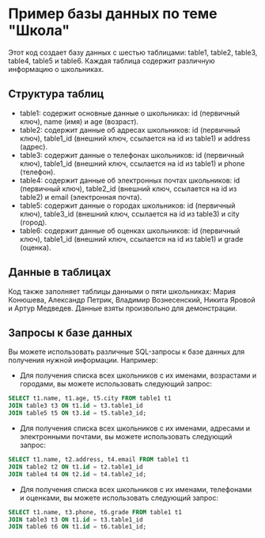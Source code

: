 # Пример базы данных по теме "Школа"

Этот код создает базу данных с шестью таблицами: table1, table2, table3, table4, table5 и table6. Каждая таблица содержит различную информацию о школьниках.

## Структура таблиц

- table1: содержит основные данные о школьниках: id (первичный ключ), name (имя) и age (возраст).
- table2: содержит данные об адресах школьников: id (первичный ключ), table1_id (внешний ключ, ссылается на id из table1) и address (адрес).
- table3: содержит данные о телефонах школьников: id (первичный ключ), table1_id (внешний ключ, ссылается на id из table1) и phone (телефон).
- table4: содержит данные об электронных почтах школьников: id (первичный ключ), table2_id (внешний ключ, ссылается на id из table2) и email (электронная почта).
- table5: содержит данные о городах школьников: id (первичный ключ), table3_id (внешний ключ, ссылается на id из table3) и city (город).
- table6: содержит данные об оценках школьников: id (первичный ключ), table1_id (внешний ключ, ссылается на id из table1) и grade (оценка).

## Данные в таблицах

Код также заполняет таблицы данными о пяти школьниках: Мария Конюшева, Александр Петрик, Владимир Вознесенский, Никита Яровой и Артур Медведев. Данные взяты произвольно для демонстрации.

## Запросы к базе данных

Вы можете использовать различные SQL-запросы к базе данных для получения нужной информации. Например:

- Для получения списка всех школьников с их именами, возрастами и городами, вы можете использовать следующий запрос:

```sql
SELECT t1.name, t1.age, t5.city FROM table1 t1
JOIN table3 t3 ON t1.id = t3.table1_id
JOIN table5 t5 ON t3.id = t5.table3_id;
```
- Для получения списка всех школьников с их именами, адресами и электронными почтами, вы можете использовать следующий запрос:
```sql
SELECT t1.name, t2.address, t4.email FROM table1 t1
JOIN table2 t2 ON t1.id = t2.table1_id
JOIN table4 t4 ON t2.id = t4.table2_id;
```
- Для получения списка всех школьников с их именами, телефонами и оценками, вы можете использовать следующий запрос:
```sql
SELECT t1.name, t3.phone, t6.grade FROM table1 t1
JOIN table3 t3 ON t1.id = t3.table1_id
JOIN table6 t6 ON t1.id = t6.table1_id;
```
